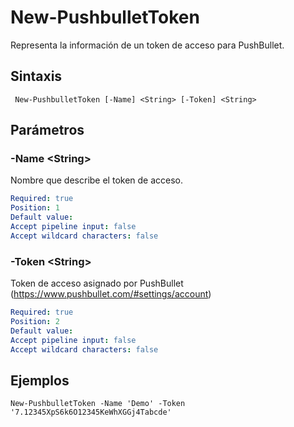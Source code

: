 # New-PushbulletToken

Representa la información de un token de acceso para PushBullet.

## Sintaxis

```
 New-PushbulletToken [-Name] <String> [-Token] <String>
```

## Parámetros

### -Name \<String\>
Nombre que describe el token de acceso.

```yaml
Required: true
Position: 1
Default value: 
Accept pipeline input: false
Accept wildcard characters: false    
```

### -Token \<String\>
Token de acceso asignado por PushBullet (https://www.pushbullet.com/#settings/account)

```yaml
Required: true
Position: 2
Default value: 
Accept pipeline input: false
Accept wildcard characters: false    
```

## Ejemplos

```
New-PushbulletToken -Name 'Demo' -Token '7.12345XpS6k6O12345KeWhXGGj4Tabcde'
```
